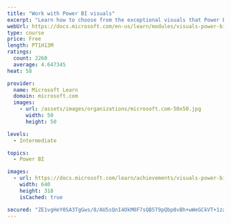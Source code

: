 ```yaml
---
title: "Work with Power BI visuals"
excerpt: "Learn how to choose from the exceptional visuals that Power BI makes available to you. Formatting visuals will direct the user’s attention to exactly where you want it, while helping to make the visual easier to read and interpret. You will also learn about how to use key performance indicators (KPIs)."
webUrl: https://docs.microsoft.com/en-us/learn/modules/visuals-power-bi/
type: course
price: Free
length: PT1H13M
ratings:
  count: 2260
  average: 4.647345
heat: 58

provider:
  name: Microsoft Learn
  domain: microsoft.com
  images:
    - url: /assets/images/organizations/microsoft.com-50x50.jpg
      width: 50
      height: 50

levels:
  - Intermediate

topics:
  - Power BI

images:
  - url: https://docs.microsoft.com/learn/achievements/visuals-power-bi-social.png
    width: 640
    height: 318
    isCached: true

secured: "ZE1vgHeY0SA3TgGws/8/AU5sQnI4OkM0F7sQB5T9pQbp0vBh+wWeGCkVT+1zaiSd2KsOiwqA5rMZk7jCceKpgXGBun4A5BV/zOWHEYXvjtEd57c9njrGqQveT3zGBUA51L4aRyiyissLoekkCrZv1mmX/nCk+zdO2RLZl7Ov/6ei1qjQCeHe+oPl4EVzYkSIIAgEtBIN9k4FLk1UDTbMJ/puVOzrRabq1Di3Vq70C1tFb+lW9oP6GVCya+gEHD3kbisBQC48NsOhCnWLLAgnnApbxhWPBaz6h9qXRKCMA54R5wk80nmjvJc6CtMT2QTJYMdlql2y6AxjqTFHxT7GYubBJb2wahbDbrOT+W9c6AwD5Na7XTHNix3eWQzADj0nwu57SwR6xVUiSP8fc7MB8zz8lo9+mMIKiZTh91lNP6o=;Bx+X8/ewM32jdReGFjhnDA=="
---
```


